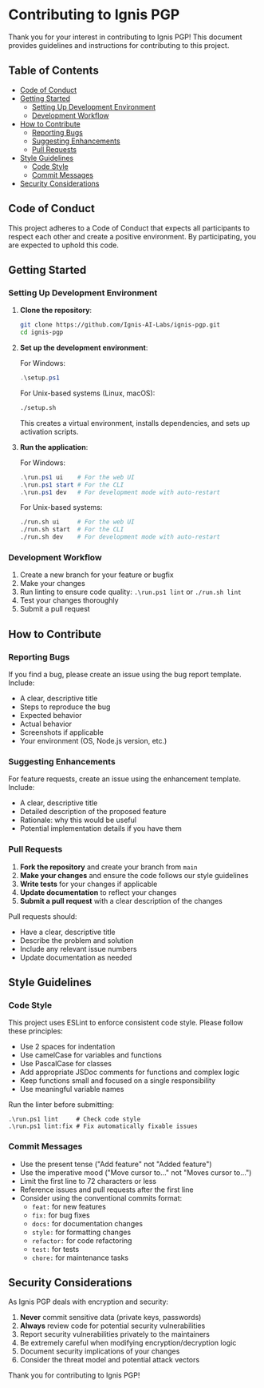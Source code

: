 # Contributing to Ignis PGP

Thank you for your interest in contributing to Ignis PGP! This document provides guidelines and instructions for contributing to this project.

## Table of Contents

- [Code of Conduct](#code-of-conduct)
- [Getting Started](#getting-started)
  - [Setting Up Development Environment](#setting-up-development-environment)
  - [Development Workflow](#development-workflow)
- [How to Contribute](#how-to-contribute)
  - [Reporting Bugs](#reporting-bugs)
  - [Suggesting Enhancements](#suggesting-enhancements)
  - [Pull Requests](#pull-requests)
- [Style Guidelines](#style-guidelines)
  - [Code Style](#code-style)
  - [Commit Messages](#commit-messages)
- [Security Considerations](#security-considerations)

## Code of Conduct

This project adheres to a Code of Conduct that expects all participants to respect each other and create a positive environment. By participating, you are expected to uphold this code.

## Getting Started

### Setting Up Development Environment

1. **Clone the repository**:
   ```bash
   git clone https://github.com/Ignis-AI-Labs/ignis-pgp.git
   cd ignis-pgp
   ```

2. **Set up the development environment**:

   For Windows:
   ```powershell
   .\setup.ps1
   ```

   For Unix-based systems (Linux, macOS):
   ```bash
   ./setup.sh
   ```

   This creates a virtual environment, installs dependencies, and sets up activation scripts.

3. **Run the application**:

   For Windows:
   ```powershell
   .\run.ps1 ui    # For the web UI
   .\run.ps1 start # For the CLI
   .\run.ps1 dev   # For development mode with auto-restart
   ```

   For Unix-based systems:
   ```bash
   ./run.sh ui     # For the web UI
   ./run.sh start  # For the CLI
   ./run.sh dev    # For development mode with auto-restart
   ```

### Development Workflow

1. Create a new branch for your feature or bugfix
2. Make your changes
3. Run linting to ensure code quality: `.\run.ps1 lint` or `./run.sh lint`
4. Test your changes thoroughly
5. Submit a pull request

## How to Contribute

### Reporting Bugs

If you find a bug, please create an issue using the bug report template. Include:

- A clear, descriptive title
- Steps to reproduce the bug
- Expected behavior
- Actual behavior
- Screenshots if applicable
- Your environment (OS, Node.js version, etc.)

### Suggesting Enhancements

For feature requests, create an issue using the enhancement template. Include:

- A clear, descriptive title
- Detailed description of the proposed feature
- Rationale: why this would be useful
- Potential implementation details if you have them

### Pull Requests

1. **Fork the repository** and create your branch from `main`
2. **Make your changes** and ensure the code follows our style guidelines
3. **Write tests** for your changes if applicable
4. **Update documentation** to reflect your changes
5. **Submit a pull request** with a clear description of the changes

Pull requests should:
- Have a clear, descriptive title
- Describe the problem and solution
- Include any relevant issue numbers
- Update documentation as needed

## Style Guidelines

### Code Style

This project uses ESLint to enforce consistent code style. Please follow these principles:

- Use 2 spaces for indentation
- Use camelCase for variables and functions
- Use PascalCase for classes
- Add appropriate JSDoc comments for functions and complex logic
- Keep functions small and focused on a single responsibility
- Use meaningful variable names

Run the linter before submitting:
```
.\run.ps1 lint     # Check code style
.\run.ps1 lint:fix # Fix automatically fixable issues
```

### Commit Messages

- Use the present tense ("Add feature" not "Added feature")
- Use the imperative mood ("Move cursor to..." not "Moves cursor to...")
- Limit the first line to 72 characters or less
- Reference issues and pull requests after the first line
- Consider using the conventional commits format:
  - `feat:` for new features
  - `fix:` for bug fixes
  - `docs:` for documentation changes
  - `style:` for formatting changes
  - `refactor:` for code refactoring
  - `test:` for tests
  - `chore:` for maintenance tasks

## Security Considerations

As Ignis PGP deals with encryption and security:

1. **Never** commit sensitive data (private keys, passwords)
2. **Always** review code for potential security vulnerabilities
3. Report security vulnerabilities privately to the maintainers
4. Be extremely careful when modifying encryption/decryption logic
5. Document security implications of your changes
6. Consider the threat model and potential attack vectors

Thank you for contributing to Ignis PGP! 